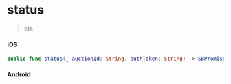 # status

> bla

<!-- tabs:start -->

#### **iOS**

```swift
public func status(_ auctionId: String, authToken: String) -> SBPromise<SBAuctionResponse>
```

#### **Android**

```kotlin
```

<!-- tabs:end -->
